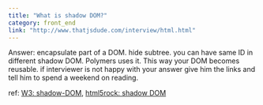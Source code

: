 ```yaml
---
title: "What is shadow DOM?"
category: front_end
link: "http://www.thatjsdude.com/interview/html.html"
---
```

Answer: encapsulate part of a DOM. hide subtree. you can have same ID in different shadow DOM. Polymers uses it. This way your DOM becomes reusable. if interviewer is not happy with your answer give him the links and tell him to spend a weekend on reading.

ref: [W3: shadow-DOM](https://www.w3.org/TR/shadow-dom/#introduction), [html5rock: shadow DOM](https://www.html5rocks.com/en/tutorials/webcomponents/shadowdom/)
